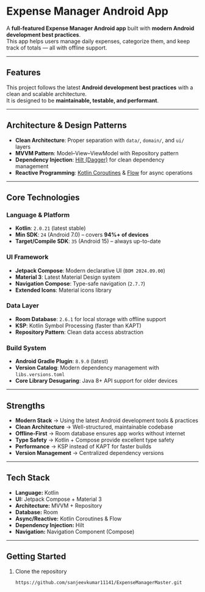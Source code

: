 # Expense Manager Android App

A **full-featured Expense Manager Android app** built with **modern Android development best practices**.  
This app helps users manage daily expenses, categorize them, and keep track of totals — all with offline support.

---

## Features

This project follows the latest **Android development best practices** with a clean and scalable architecture.  
It is designed to be **maintainable, testable, and performant**.

---

## Architecture & Design Patterns

- **Clean Architecture**: Proper separation with `data/`, `domain/`, and `ui/` layers
- **MVVM Pattern**: Model–View–ViewModel with Repository pattern
- **Dependency Injection**: [Hilt (Dagger)](https://developer.android.com/training/dependency-injection/hilt-android) for clean dependency management
- **Reactive Programming**: [Kotlin Coroutines](https://kotlinlang.org/docs/coroutines-overview.html) & [Flow](https://kotlinlang.org/docs/flow.html) for async operations

---

## Core Technologies

### Language & Platform
- **Kotlin**: `2.0.21` (latest stable)
- **Min SDK**: `24` (Android 7.0) – covers **94%+ of devices**
- **Target/Compile SDK**: `35` (Android 15) – always up-to-date

### UI Framework
- **Jetpack Compose**: Modern declarative UI (`BOM 2024.09.00`)
- **Material 3**: Latest Material Design system
- **Navigation Compose**: Type-safe navigation (`2.7.7`)
- **Extended Icons**: Material icons library

### Data Layer
- **Room Database**: `2.6.1` for local storage with offline support
- **KSP**: Kotlin Symbol Processing (faster than KAPT)
- **Repository Pattern**: Clean data access abstraction

### Build System
- **Android Gradle Plugin**: `8.9.0` (latest)
- **Version Catalog**: Modern dependency management with `libs.versions.toml`
- **Core Library Desugaring**: Java 8+ API support for older devices

---

## Strengths

- **Modern Stack** → Using the latest Android development tools & practices
- **Clean Architecture** → Well-structured, maintainable codebase
- **Offline-First** → Room database ensures app works without internet
- **Type Safety** → Kotlin + Compose provide excellent type safety
- **Performance** → KSP instead of KAPT for faster builds
- **Version Management** → Centralized dependency versions

---

## Tech Stack

- **Language:** Kotlin
- **UI:** Jetpack Compose + Material 3
- **Architecture:** MVVM + Repository
- **Database:** Room
- **Async/Reactive:** Kotlin Coroutines & Flow
- **Dependency Injection:** Hilt
- **Navigation:** Navigation Component (Compose)

---

## Getting Started

1. Clone the repository
   ```bash
   https://github.com/sanjeevkumar11141/ExpenseManagerMaster.git



